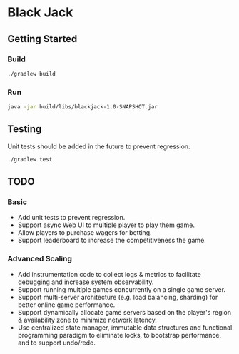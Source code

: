 # Black Jack

## Getting Started

### Build

```bash
./gradlew build
```

### Run

```bash
java -jar build/libs/blackjack-1.0-SNAPSHOT.jar
```

## Testing

Unit tests should be added in the future to prevent regression.

```bash
./gradlew test
```

## TODO

### Basic

- Add unit tests to prevent regression.
- Support async Web UI to multiple player to play them game.
- Allow players to purchase wagers for betting.
- Support leaderboard to increase the competitiveness the game.

### Advanced Scaling

- Add instrumentation code to collect logs & metrics to facilitate debugging and increase system observability.
- Support running multiple games concurrently on a single game server.
- Support multi-server architecture (e.g. load balancing, sharding) for better online game performance.
- Support dynamically allocate game servers based on the player's region & availability zone to minimize network latency.
- Use centralized state manager, immutable data structures and functional programming paradigm to eliminate
  locks, to bootstrap performance, and to support undo/redo.